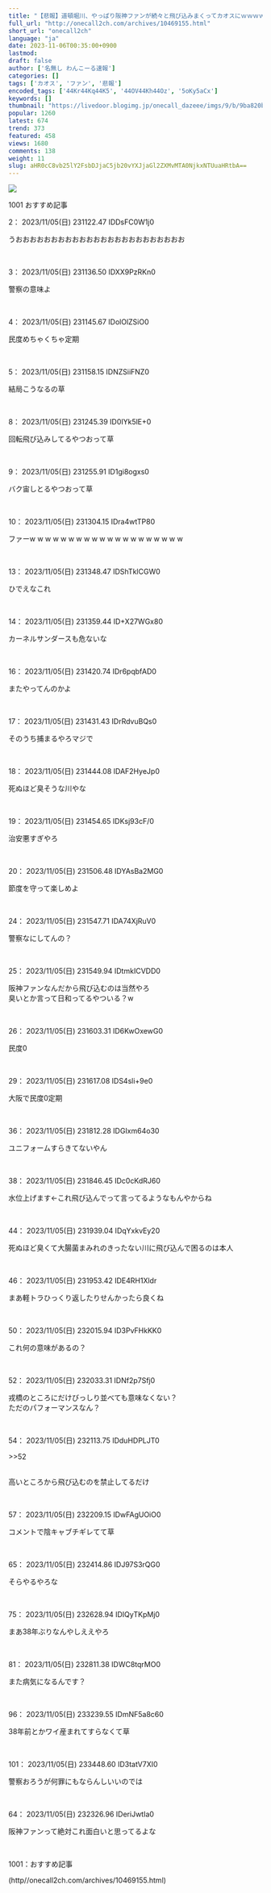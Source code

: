 ```yaml
---
title: "【悲報】道頓堀川、やっぱり阪神ファンが続々と飛び込みまくってカオスにｗｗｗｗｗ "
full_url: "http://onecall2ch.com/archives/10469155.html"
short_url: "onecall2ch"
language: "ja"
date: 2023-11-06T00:35:00+0900
lastmod: 
draft: false
author: ['名無し わんこーる速報']
categories: []
tags: ['カオス', 'ファン', '悲報']
encoded_tags: ['44Kr44Kq44K5', '44OV44Kh44Oz', '5oKy5aCx']
keywords: []
thumbnail: "https://livedoor.blogimg.jp/onecall_dazeee/imgs/9/b/9ba820b2-s.jpg"
popular: 1260
latest: 674
trend: 373
featured: 458
views: 1680
comments: 138
weight: 11
slug: aHR0cC8vb25lY2FsbDJjaC5jb20vYXJjaGl2ZXMvMTA0NjkxNTUuaHRtbA==
---
```


![](https://livedoor.blogimg.jp/onecall_dazeee/imgs/9/b/9ba820b2-s.jpg)

<div> <p class='name2'> 1001 おすすめ記事</p> <p class='name2'>2： 2023/11/05(日) 231122.47 IDDsFC0W1j0</p><p class='onecall'> うおおおおおおおおおおおおおおおおおおおおおおおお <br></p><br> <p class='name2'>3： 2023/11/05(日) 231136.50 IDXX9PzRKn0</p><p class='onecall'> 警察の意味よ <br></p><br> <p class='name2'>4： 2023/11/05(日) 231145.67 IDolOlZSiO0</p><p class='onecall'> 民度めちゃくちゃ定期 <br></p><br> <p class='name2'>5： 2023/11/05(日) 231158.15 IDNZSiiFNZ0</p><p class='onecall'> 結局こうなるの草 <br></p><br> <p class='name2'>8： 2023/11/05(日) 231245.39 ID0IYk5lE+0</p><p class='onecall'> 回転飛び込みしてるやつおって草 <br></p><br> <p class='name2'>9： 2023/11/05(日) 231255.91 ID1gi8ogxs0</p><p class='onecall'> バク宙しとるやつおって草 <br></p><br> <p class='name2'>10： 2023/11/05(日) 231304.15 IDra4wtTP80</p><p class='onecall'> ファーw w w w w w w w w w w w w w w w w w w w <br></p><br> <p class='name2'>13： 2023/11/05(日) 231348.47 IDShTklCGW0</p><p class='onecall'> ひでえなこれ <br></p><br> <p class='name2'>14： 2023/11/05(日) 231359.44 ID+X27WGx80</p><p class='onecall'> カーネルサンダースも危ないな <br></p><br> <p class='name2'>16： 2023/11/05(日) 231420.74 IDr6pqbfAD0</p><p class='onecall'> またやってんのかよ <br></p><br> <p class='name2'>17： 2023/11/05(日) 231431.43 IDrRdvuBQs0</p><p class='onecall'> そのうち捕まるやろマジで <br></p><br> <p class='name2'>18： 2023/11/05(日) 231444.08 IDAF2HyeJp0</p><p class='onecall'> 死ぬほど臭そうな川やな <br></p><br> <p class='name2'>19： 2023/11/05(日) 231454.65 IDKsj93cF/0</p><p class='onecall'> 治安悪すぎやろ <br></p><br> <p class='name2'>20： 2023/11/05(日) 231506.48 IDYAsBa2MG0</p><p class='onecall'> 節度を守って楽しめよ <br></p><br> <p class='name2'>24： 2023/11/05(日) 231547.71 IDA74XjRuV0</p><p class='onecall'> 警察なにしてんの？ <br></p><br> <p class='name2'>25： 2023/11/05(日) 231549.94 IDtmkICVDD0</p><p class='onecall'> 阪神ファンなんだから飛び込むのは当然やろ <br> 臭いとか言って日和ってるやついる？w <br></p><br> <p class='name2'>26： 2023/11/05(日) 231603.31 ID6KwOxewG0</p><p class='onecall'> 民度0 <br></p><br> <p class='name2'>29： 2023/11/05(日) 231617.08 IDS4sli+9e0</p><p class='onecall'> 大阪で民度0定期 <br></p><br> <p class='name2'>36： 2023/11/05(日) 231812.28 IDGIxm64o30</p><p class='onecall'> ユニフォームすらきてないやん <br></p><br> <p class='name2'>38： 2023/11/05(日) 231846.45 IDc0cKdRJ60</p><p class='onecall'> 水位上げます←これ飛び込んでって言ってるようなもんやからね <br></p><br> <p class='name2'>44： 2023/11/05(日) 231939.04 IDqYxkvEy20</p><p class='onecall'> 死ぬほど臭くて大腸菌まみれのきったない川に飛び込んで困るのは本人 <br></p><br> <p class='name2'>46： 2023/11/05(日) 231953.42 IDE4RH1Xldr</p><p class='onecall'> まあ軽トラひっくり返したりせんかったら良くね <br></p><br> <p class='name2'>50： 2023/11/05(日) 232015.94 ID3PvFHkKK0</p><p class='onecall'> これ何の意味があるの？ <br></p><br> <p class='name2'>52： 2023/11/05(日) 232033.31 IDNf2p7Sfj0</p><p class='onecall'> 戎橋のところにだけびっしり並べても意味なくない？ <br> ただのパフォーマンスなん？ <br></p><br> <p class='name2'>54： 2023/11/05(日) 232113.75 IDduHDPLJT0</p><p class='onecall'> <p class='anchor'>>>52</p> <br> 高いところから飛び込むのを禁止してるだけ <br></p><br> <p class='name2'>57： 2023/11/05(日) 232209.15 IDwFAgUOiO0</p><p class='onecall'> コメントで陰キャブチギレてて草 <br></p><br> <p class='name2'>65： 2023/11/05(日) 232414.86 IDJ97S3rQG0</p><p class='onecall'> そらやるやろな <br></p><br> <p class='name2'>75： 2023/11/05(日) 232628.94 IDIQyTKpMj0</p><p class='onecall'> まあ38年ぶりなんやしええやろ <br></p><br> <p class='name2'>81： 2023/11/05(日) 232811.38 IDWC8tqrMO0</p><p class='onecall'> また病気になるんです？ <br></p><br> <p class='name2'>96： 2023/11/05(日) 233239.55 IDmNF5a8c60</p><p class='onecall'> 38年前とかワイ産まれてすらなくて草 <br></p><br> <p class='name2'>101： 2023/11/05(日) 233448.60 ID3tatV7XI0</p><p class='onecall'> 警察おろうが何罪にもならんしいいのでは <br></p><br> <p class='name2'>64： 2023/11/05(日) 232326.96 IDeriJwtIa0</p><p class='onecall'> 阪神ファンって絶対これ面白いと思ってるよな <br></p><br> <p class='name2'>1001：おすすめ記事</p> </div>

(http//onecall2ch.com/archives/10469155.html)
